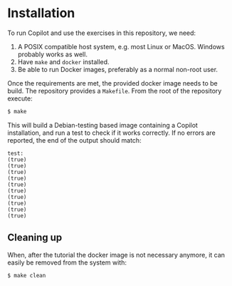# Installation

To run Copilot and use the exercises in this repository, we need:

1. A POSIX compatible host system, e.g. most Linux or MacOS. Windows probably
   works as well.
2. Have `make` and `docker` installed.
3. Be able to run Docker images, preferably as a normal non-root user.

Once the requirements are met, the provided docker image needs to be build. The
repository provides a `Makefile`. From the root of the repository execute:

```sh
$ make
```

This will build a Debian-testing based image containing a Copilot installation,
and run a test to check if it works correctly. If no errors are reported, the
end of the output should match:

```
test:
(true)
(true)
(true)
(true)
(true)
(true)
(true)
(true)
(true)
(true)
```

## Cleaning up

When, after the tutorial the docker image is not necessary anymore, it can
easily be removed from the system with:

```sh
$ make clean
```
